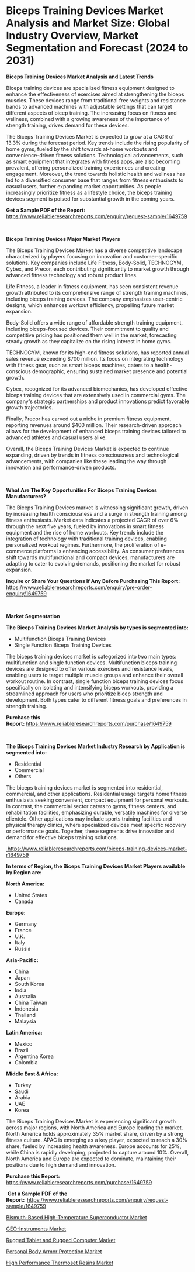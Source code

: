 <p><h1>Biceps Training Devices Market Analysis and Market Size: Global Industry Overview, Market Segmentation and Forecast (2024 to 2031)</h1></p><p><strong>Biceps Training Devices Market Analysis and Latest Trends</strong></p>
<p><p>Biceps training devices are specialized fitness equipment designed to enhance the effectiveness of exercises aimed at strengthening the biceps muscles. These devices range from traditional free weights and resistance bands to advanced machines with adjustable settings that can target different aspects of bicep training. The increasing focus on fitness and wellness, combined with a growing awareness of the importance of strength training, drives demand for these devices.</p><p>The Biceps Training Devices Market is expected to grow at a CAGR of 13.3% during the forecast period. Key trends include the rising popularity of home gyms, fueled by the shift towards at-home workouts and convenience-driven fitness solutions. Technological advancements, such as smart equipment that integrates with fitness apps, are also becoming prevalent, offering personalized training experiences and creating engagement. Moreover, the trend towards holistic health and wellness has led to a diversified consumer base that ranges from fitness enthusiasts to casual users, further expanding market opportunities. As people increasingly prioritize fitness as a lifestyle choice, the biceps training devices segment is poised for substantial growth in the coming years.</p></p>
<p><strong>Get a Sample PDF of the Report:&nbsp;</strong> <a href="https://www.reliableresearchreports.com/enquiry/request-sample/1649759?utm_campaign=1453&utm_medium=2&utm_source=Github&utm_content=ia&utm_term=15102024&utm_id=biceps-training-devices">https://www.reliableresearchreports.com/enquiry/request-sample/1649759</a></p>
<p>&nbsp;</p>
<p><strong>Biceps Training Devices Major Market Players</strong></p>
<p><p>The Biceps Training Devices Market has a diverse competitive landscape characterized by players focusing on innovation and customer-specific solutions. Key companies include Life Fitness, Body-Solid, TECHNOGYM, Cybex, and Precor, each contributing significantly to market growth through advanced fitness technology and robust product lines.</p><p>Life Fitness, a leader in fitness equipment, has seen consistent revenue growth attributed to its comprehensive range of strength training machines, including biceps training devices. The company emphasizes user-centric designs, which enhances workout efficiency, propelling future market expansion.</p><p>Body-Solid offers a wide range of affordable strength training equipment, including biceps-focused devices. Their commitment to quality and competitive pricing has positioned them well in the market, forecasting steady growth as they capitalize on the rising interest in home gyms.</p><p>TECHNOGYM, known for its high-end fitness solutions, has reported annual sales revenue exceeding $700 million. Its focus on integrating technology with fitness gear, such as smart biceps machines, caters to a health-conscious demographic, ensuring sustained market presence and potential growth.</p><p>Cybex, recognized for its advanced biomechanics, has developed effective biceps training devices that are extensively used in commercial gyms. The company's strategic partnerships and product innovations predict favorable growth trajectories.</p><p>Finally, Precor has carved out a niche in premium fitness equipment, reporting revenues around $400 million. Their research-driven approach allows for the development of enhanced biceps training devices tailored to advanced athletes and casual users alike.</p><p>Overall, the Biceps Training Devices Market is expected to continue expanding, driven by trends in fitness consciousness and technological advancements, with companies like these leading the way through innovation and performance-driven products.</p></p>
<p>&nbsp;</p>
<p><strong>What Are The Key Opportunities For Biceps Training Devices Manufacturers?</strong></p>
<p><p>The Biceps Training Devices market is witnessing significant growth, driven by increasing health consciousness and a surge in strength training among fitness enthusiasts. Market data indicates a projected CAGR of over 6% through the next five years, fueled by innovations in smart fitness equipment and the rise of home workouts. Key trends include the integration of technology with traditional training devices, enabling personalized workout regimes. Furthermore, the proliferation of e-commerce platforms is enhancing accessibility. As consumer preferences shift towards multifunctional and compact devices, manufacturers are adapting to cater to evolving demands, positioning the market for robust expansion.</p></p>
<p><strong>Inquire or Share Your Questions If Any Before Purchasing This Report:</strong> <a href="https://www.reliableresearchreports.com/enquiry/pre-order-enquiry/1649759?utm_campaign=1453&utm_medium=2&utm_source=Github&utm_content=ia&utm_term=15102024&utm_id=biceps-training-devices">https://www.reliableresearchreports.com/enquiry/pre-order-enquiry/1649759</a></p>
<p>&nbsp;</p>
<p><strong>Market Segmentation</strong></p>
<p><strong>The Biceps Training Devices Market Analysis by types is segmented into:</strong></p>
<p><ul><li>Multifunction Biceps Training Devices</li><li>Single Function Biceps Training Devices</li></ul></p>
<p><p>The biceps training devices market is categorized into two main types: multifunction and single function devices. Multifunction biceps training devices are designed to offer various exercises and resistance levels, enabling users to target multiple muscle groups and enhance their overall workout routine. In contrast, single function biceps training devices focus specifically on isolating and intensifying biceps workouts, providing a streamlined approach for users who prioritize bicep strength and development. Both types cater to different fitness goals and preferences in strength training.</p></p>
<p><strong>Purchase this Report:&nbsp;</strong><a href="https://www.reliableresearchreports.com/purchase/1649759?utm_campaign=1453&utm_medium=2&utm_source=Github&utm_content=ia&utm_term=15102024&utm_id=biceps-training-devices">https://www.reliableresearchreports.com/purchase/1649759</a></p>
<p>&nbsp;</p>
<p><strong>The Biceps Training Devices Market Industry Research by Application is segmented into:</strong></p>
<p><ul><li>Residential</li><li>Commercial</li><li>Others</li></ul></p>
<p><p>The biceps training devices market is segmented into residential, commercial, and other applications. Residential usage targets home fitness enthusiasts seeking convenient, compact equipment for personal workouts. In contrast, the commercial sector caters to gyms, fitness centers, and rehabilitation facilities, emphasizing durable, versatile machines for diverse clientele. Other applications may include sports training facilities and physical therapy clinics, where specialized devices meet specific recovery or performance goals. Together, these segments drive innovation and demand for effective biceps training solutions.</p></p>
<p><a href="https://www.reliableresearchreports.com/biceps-training-devices-market-r1649759?utm_campaign=1453&utm_medium=2&utm_source=Github&utm_content=ia&utm_term=15102024&utm_id=biceps-training-devices">&nbsp;https://www.reliableresearchreports.com/biceps-training-devices-market-r1649759</a></p>
<p><strong>In terms of Region, the Biceps Training Devices Market Players available by Region are:</strong></p>
<p>
    <p> <strong> North America: </strong>
        <ul>
            <li>United States</li>
            <li>Canada</li>
        </ul>
        </p> 
    <p> <strong> Europe: </strong>
        <ul>
            <li>Germany</li>
            <li>France</li>
            <li>U.K.</li>
            <li>Italy</li>
            <li>Russia</li>
        </ul>
        </p> 
    <p> <strong> Asia-Pacific: </strong>
        <ul>
            <li>China</li>
            <li>Japan</li>
            <li>South Korea</li>
            <li>India</li>
            <li>Australia</li>
            <li>China Taiwan</li>
            <li>Indonesia</li>
            <li>Thailand</li>
            <li>Malaysia</li>
        </ul>
        </p> 
    <p> <strong> Latin America: </strong>
        <ul>
            <li>Mexico</li>
            <li>Brazil</li>
            <li>Argentina Korea</li>
            <li>Colombia</li>
        </ul>
        </p> 
    <p> <strong> Middle East & Africa: </strong>
        <ul>
            <li>Turkey</li>
            <li>Saudi</li>
            <li>Arabia</li>
            <li>UAE</li>
            <li>Korea</li>
        </ul>
    </p>
    </p>
<p><p>The Biceps Training Devices Market is experiencing significant growth across major regions, with North America and Europe leading the market. North America holds approximately 35% market share, driven by a strong fitness culture. APAC is emerging as a key player, expected to reach a 30% share, fueled by increasing health awareness. Europe accounts for 25%, while China is rapidly developing, projected to capture around 10%. Overall, North America and Europe are expected to dominate, maintaining their positions due to high demand and innovation.</p></p>
<p><strong>Purchase this Report: </strong><a href="https://www.reliableresearchreports.com/purchase/1649759?utm_campaign=1453&utm_medium=2&utm_source=Github&utm_content=ia&utm_term=15102024&utm_id=biceps-training-devices">https://www.reliableresearchreports.com/purchase/1649759</a></p>
<p>&nbsp;<strong>Get a Sample PDF of the Report:&nbsp;&nbsp;</strong><a href="https://www.reliableresearchreports.com/enquiry/request-sample/1649759?utm_campaign=1453&utm_medium=2&utm_source=Github&utm_content=ia&utm_term=15102024&utm_id=biceps-training-devices">https://www.reliableresearchreports.com/enquiry/request-sample/1649759</a></p>
<p><strong></strong></p>
<p><p><a href="https://github.com/Krish2023na/Market-Research-Report-List-6/blob/main/bismuth-based-high-temperature-superconductor-market.md?utm_campaign=1453&utm_medium=2&utm_source=Github&utm_content=ia&utm_term=15102024&utm_id=biceps-training-devices">Bismuth-Based High-Temperature Superconductor Market</a></p><p><a href="https://www.linkedin.com/pulse/global-geo-instruments-market-landscape-future-trends-strategic-7gb0f?trk=public_post_embed_feed-article-content&utm_campaign=1453&utm_medium=2&utm_source=Github&utm_content=ia&utm_term=15102024&utm_id=biceps-training-devices">GEO-Instruments Market</a></p><p><a href="https://www.linkedin.com/pulse/booming-rugged-tablet-computer-market-sector-analysis-growth-ynrrf?trk=public_post_embed_feed-article-content&utm_campaign=1453&utm_medium=2&utm_source=Github&utm_content=ia&utm_term=15102024&utm_id=biceps-training-devices">Rugged Tablet and Rugged Computer Market</a></p><p><a href="https://www.linkedin.com/pulse/personal-body-armor-protection-market-industry-landscape-s7rbf?trk=public_post_embed_feed-article-content&utm_campaign=1453&utm_medium=2&utm_source=Github&utm_content=ia&utm_term=15102024&utm_id=biceps-training-devices">Personal Body Armor Protection Market</a></p><p><a href="https://www.linkedin.com/pulse/consumer-behavior-shifts-high-performance-thermoset-resins-hzuuf?trk=public_post_embed_feed-article-content&utm_campaign=1453&utm_medium=2&utm_source=Github&utm_content=ia&utm_term=15102024&utm_id=biceps-training-devices">High Performance Thermoset Resins Market</a></p></p>